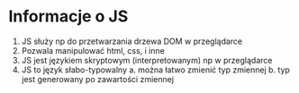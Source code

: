 # Informacje o JS

1. JS służy np do przetwarzania drzewa DOM w przeglądarce
2. Pozwala manipulować html, css, i inne
3. JS jest językiem skryptowym (interpretowanym) np w przeglądarce
4. JS to język słabo-typowalny
   a. można łatwo zmienić typ zmiennej
   b. typ jest generowany po zawartości zmiennej

